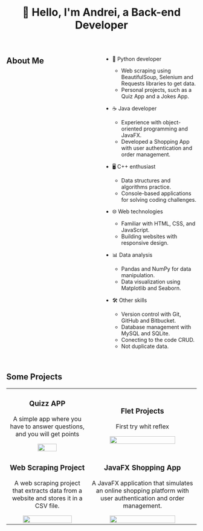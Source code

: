 <!--
**Your GitHub Username/Profile** is a ✨ _special_ ✨ repository because its `README.md` (this file) appears on your GitHub profile.
### Hi there 👋https://eriosoul.github.io/portfolio-Erio/
Here are some ideas to get you started:

- 🔭 I’m currently working on ...
- 🌱 I’m currently learning ...
- 👯 I’m looking to collaborate on ...
- 🤔 I’m looking for help with ...
- 💬 Ask me about ...
- 📫 How to reach me: ...
- 😄 Pronouns: ...
- ⚡ Fun fact: ...
-->

<div align="center">
  <h1 align="center"> 👋 Hello, I'm Andrei, a Back-end Developer </h1>
  <br>
  
<div align="left" style="display: grid; grid-template-columns: repeat(2, 1fr); gap: 10px;">
 <h2>About Me</h2>
  
  - 🐍 Python developer
    - Web scraping using BeautifulSoup, Selenium and Requests libraries to get data.
    - Personal projects, such as a Quiz App and a Jokes App.

  - ☕ Java developer
    - Experience with object-oriented programming and JavaFX.
    - Developed a Shopping App with user authentication and order management.

  - 🖥️ C++ enthusiast
    - Data structures and algorithms practice.
    - Console-based applications for solving coding challenges.

  - 🌐 Web technologies
    - Familiar with HTML, CSS, and JavaScript.
    - Building websites with responsive design.

  - 📊 Data analysis
    - Pandas and NumPy for data manipulation.
    - Data visualization using Matplotlib and Seaborn.

  - 🛠️ Other skills
    - Version control with Git, GitHub and Bitbucket.
    - Database management with MySQL and SQLite.
    - Conecting to the code CRUD.
    - Not duplicate data.
</div>
<br>
<h2 align="left">Some Projects</h2>
<table width="60%">
  <tr>
      <td><h3 align="center"> Quizz APP</h3>
        <div align="center">
          <p> A simple app where you have to answer questions, and you will get points</p>
          <div> <a href="https://github.com/Eriosoul/quiz_app"><img width="50%" src="https://camo.githubusercontent.com/f438bce7641354cb07539d2f231b9b4e74b1b8202d79d8317de9a8f82db733d9/68747470733a2f2f692e6962622e636f2f344b32793868682f6c6f63616c686f73742d333030302e706e67" /></a></div>
        </div>
      </td>
      <td><h3 align="center">Flet Projects</h3>
        <div align="center">
          <p> First try whit reflex</p>
          <div><a href="https://github.com/Eriosoul/flet_projects"> <img width="80%" src="https://cdn.analyticsvidhya.com/wp-content/uploads/2023/04/logo_Djoi9Av.png" /></a></div>
        </div>
      </td>
    </tr>
  <tr>
    <tr>
      <td><h3 align="center"> Web Scraping Project</h3>
        <div align="center">
         <p> A web scraping project that extracts data from a website and stores it in a CSV file.</p>
        <div><a href="https://github.com/Eriosoul/discord_bot_covidapi"> <img width="80%" src="https://cdn.mindbowser.com/wp-content/uploads/2020/10/05200951/how-does-this-work-web-scrapping.svg" /></a></div>
        </div>
      </td>
      <td><h3 align="center"> JavaFX Shopping App</h3>
    <div align="center">
      <p> A JavaFX application that simulates an online shopping platform with user authentication and order management.</p>
      <div><a href="https://github.com/Eriosoul/TFG-DAM"> <img width="80%" src="https://media.cheggcdn.com/media/7f8/7f80e409-f176-4edf-baf4-eb805b29dfe5/phpn55Cdk.png" /></a></div>
      </td>
    </tr>
  <tr>
</table>
</div>
